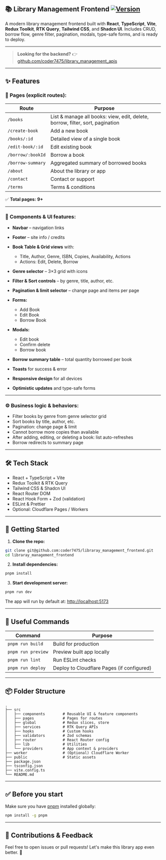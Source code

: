 ## 📚 Library Management Frontend [![Version](https://img.shields.io/badge/version-v1.1.0-blue)](https://github.com/coder7475/library_management_frontend/releases/tag/v1.1.0)

A modern library management frontend built with **React**, **TypeScript**, **Vite**, **Redux Toolkit**, **RTK Query**, **Tailwind CSS**, and **Shadcn UI**.
Includes CRUD, borrow flow, genre filter, pagination, modals, type-safe forms, and is ready to deploy.

---

> **Looking for the backend?**
> 👉 [github.com/coder7475/library_management_apis](https://github.com/coder7475/library_management_apis)

---

## ✨ Features

### 📄 **Pages (explicit routes):**

| Route             | Purpose                                                                       |
| ----------------- | ----------------------------------------------------------------------------- |
| `/books`          | List & manage all books: view, edit, delete, borrow, filter, sort, pagination |
| `/create-book`    | Add a new book                                                                |
| `/books/:id`      | Detailed view of a single book                                                |
| `/edit-book/:id`  | Edit existing book                                                            |
| `/borrow/:bookId` | Borrow a book                                                                 |
| `/borrow-summary` | Aggregated summary of borrowed books                                          |
| `/about`          | About the library or app                                                      |
| `/contact`        | Contact or support                                                            |
| `/terms`          | Terms & conditions                                                            |

✅ **Total pages:** **9+**

---

### 🧩 **Components & UI features:**

- **Navbar** – navigation links
- **Footer** – site info / credits
- **Book Table & Grid views** with:

  - Title, Author, Genre, ISBN, Copies, Availability, Actions
  - Actions: Edit, Delete, Borrow

- **Genre selector** – 3×3 grid with icons
- **Filter & Sort controls** – by genre, title, author, etc.
- **Pagination & limit selector** – change page and items per page
- **Forms:**

  - Add Book
  - Edit Book
  - Borrow Book

- **Modals:**

  - Edit book
  - Confirm delete
  - Borrow book

- **Borrow summary table** – total quantity borrowed per book
- **Toasts** for success & error
- **Responsive design** for all devices
- **Optimistic updates** and type-safe forms

---

### ⚙ **Business logic & behaviors:**

- Filter books by genre from genre selector grid
- Sort books by title, author, etc.
- Pagination: change page & limit
- Cannot borrow more copies than available
- After adding, editing, or deleting a book: list auto-refreshes
- Borrow redirects to summary page

---

## 🛠 **Tech Stack**

- React + TypeScript + Vite
- Redux Toolkit & RTK Query
- Tailwind CSS & Shadcn UI
- React Router DOM
- React Hook Form + Zod (validation)
- ESLint & Prettier
- Optional: Cloudflare Pages / Workers

---

## 🚀 **Getting Started**

1. **Clone the repo:**

```bash
git clone git@github.com:coder7475/libraray_management_frontend.git
cd libraray_management_frontend
```

2. **Install dependencies:**

```bash
pnpm install
```

3. **Start development server:**

```bash
pnpm run dev
```

The app will run by default at: [http://localhost:5173](http://localhost:5173)

---

## 🧰 **Useful Commands**

| Command            | Purpose                                    |
| ------------------ | ------------------------------------------ |
| `pnpm run build`   | Build for production                       |
| `pnpm run preview` | Preview built app locally                  |
| `pnpm run lint`    | Run ESLint checks                          |
| `pnpm run deploy`  | Deploy to Cloudflare Pages (if configured) |

---

## 📦 **Folder Structure**

```
.
├── src
│   ├── components        # Reusable UI & feature components
│   ├── pages             # Pages for routes
│   ├── global            # Redux slices, store
│   ├── services          # RTK Query APIs
│   ├── hooks             # Custom hooks
│   ├── validators        # Zod schemas
│   ├── router            # React Router config
│   ├── lib               # Utilities
│   └── providers         # App context & providers
├── worker                # (Optional) Cloudflare Worker
├── public                # Static assets
├── package.json
├── tsconfig.json
├── vite.config.ts
└── README.md
```

---

## ✅ **Before you start**

Make sure you have [pnpm](https://pnpm.io/) installed globally:

```bash
npm install -g pnpm
```

---

## 📢 **Contributions & Feedback**

Feel free to open issues or pull requests!
Let's make this library app even better. 🌱

